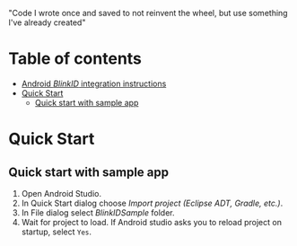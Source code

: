 "Code I wrote once and saved to not reinvent the wheel, but use something I've already created" 


# Table of contents

* [Android _BlinkID_ integration instructions](#intro)
* [Quick Start](#quickStart)
  * [Quick start with sample app](#quickDemo)



# <a name="quickStart"></a> Quick Start

## <a name="quickDemo"></a> Quick start with sample app

1. Open Android Studio.
2. In Quick Start dialog choose _Import project (Eclipse ADT, Gradle, etc.)_.
3. In File dialog select _BlinkIDSample_ folder.
4. Wait for project to load. If Android studio asks you to reload project on startup, select `Yes`.
